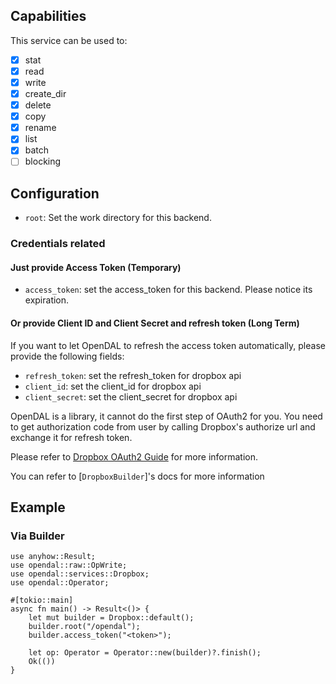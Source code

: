 ## Capabilities

This service can be used to:

- [x] stat
- [x] read
- [x] write
- [x] create_dir
- [x] delete
- [x] copy
- [x] rename
- [x] list
- [x] batch
- [ ] blocking

## Configuration

- `root`: Set the work directory for this backend.

### Credentials related

#### Just provide Access Token (Temporary)

- `access_token`: set the access_token for this backend.
Please notice its expiration.

#### Or provide Client ID and Client Secret and refresh token (Long Term)

If you want to let OpenDAL to refresh the access token automatically,
please provide the following fields:

- `refresh_token`: set the refresh_token for dropbox api
- `client_id`: set the client_id for dropbox api
- `client_secret`: set the client_secret for dropbox api

OpenDAL is a library, it cannot do the first step of OAuth2 for you.
You need to get authorization code from user by calling Dropbox's authorize url
and exchange it for refresh token.

Please refer to [Dropbox OAuth2 Guide](https://www.dropbox.com/developers/reference/oauth-guide)
for more information.

You can refer to [`DropboxBuilder`]'s docs for more information

## Example

### Via Builder

```rust,no_run
use anyhow::Result;
use opendal::raw::OpWrite;
use opendal::services::Dropbox;
use opendal::Operator;

#[tokio::main]
async fn main() -> Result<()> {
    let mut builder = Dropbox::default();
    builder.root("/opendal");
    builder.access_token("<token>");

    let op: Operator = Operator::new(builder)?.finish();
    Ok(())
}
```
